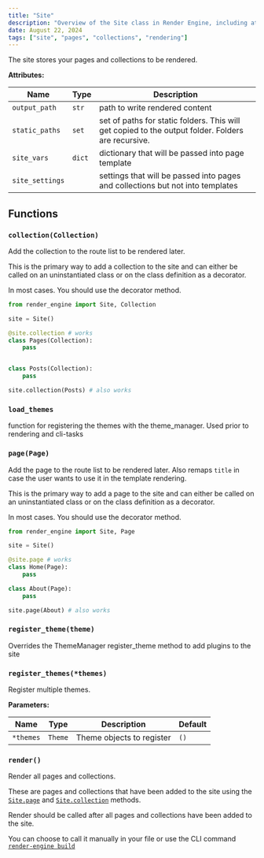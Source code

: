 ```yaml
---
title: "Site"
description: "Overview of the Site class in Render Engine, including attributes, functions for managing pages and collections, and rendering content."
date: August 22, 2024
tags: ["site", "pages", "collections", "rendering"]
---
```


The site stores your pages and collections to be rendered.

**Attributes:**

| Name            | Type   | Description                                                                                        |
| --------------- | ------ | -------------------------------------------------------------------------------------------------- |
| `output_path`   | `str`  | path to write rendered content                                                                     |
| `static_paths`  | `set`  | set of paths for static folders. This will get copied to the output folder. Folders are recursive. |
| `site_vars`     | `dict` | dictionary that will be passed into page template                                                  |
| `site_settings` |        | settings that will be passed into pages and collections but not into templates                     |

## Functions

### `collection(Collection)`

Add the collection to the route list to be rendered later.

This is the primary way to add a collection to the site and
can either be called on an uninstantiated class or on the class definition as a decorator.

In most cases. You should use the decorator method.

```Python
from render_engine import Site, Collection

site = Site()

@site.collection # works
class Pages(Collection):
    pass


class Posts(Collection):
    pass

site.collection(Posts) # also works
```

### `load_themes`

function for registering the themes with the theme_manager.
Used prior to rendering and cli-tasks

### `page(Page)`

Add the page to the route list to be rendered later.
Also remaps `title` in case the user wants to use it in the template rendering.

This is the primary way to add a page to the site and can either be called
on an uninstantiated class or on the class definition as a decorator.

In most cases. You should use the decorator method.

```Python
from render_engine import Site, Page

site = Site()

@site.page # works
class Home(Page):
    pass

class About(Page):
    pass

site.page(About) # also works
```

### `register_theme(theme)`

Overrides the ThemeManager register_theme method to add plugins to the site

### `register_themes(*themes)`

Register multiple themes.

**Parameters:**

| Name      | Type    | Description               | Default |
| --------- | ------- | ------------------------- | ------- |
| `*themes` | `Theme` | Theme objects to register | `()`    |

### `render()`

Render all pages and collections.

These are pages and collections that have been added to the site using
the [`Site.page`](site.md?id=page)
and [`Site.collection`](site.md?id=collection) methods.

Render should be called after all pages and collections have been added to the site.

You can choose to call it manually in your file or
use the CLI command [`render-engine build`](cli.md?id=build)
